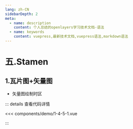 ```yaml
---
lang: zh-CN
sidebarDepth: 2
meta:
  - name: description
    content: 个人总结的openlayers学习技术文档-语法
  - name: keywords
    content: vuepress,最新技术文档,vuepress语法,markdown语法
---
```


# 五.Stamen

## 1.瓦片图+矢量图

- 矢量图绘制时区


  <Container url="https://zhoubichuan.com/resume/?type=openlayers&name=1-4-5-1.vue" />

::: details 查看代码详情

<<< components/demo/1-4-5-1.vue

:::
